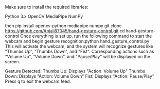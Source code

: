 Make sure to install the required libraries:

Python 3.x
OpenCV
MediaPipe
NumPy

then pip install opencv-python mediapipe numpy
git clone https://github.com/Anjali87045/hand-gesture-control.git
cd hand-gesture-control
Once everything is set up, run the following command to start the webcam and begin gesture recognition:python hand_gesture_control.py
This will activate the webcam, and the system will recognize gestures like "Thumbs Up", "Thumbs Down", and "Fist". Corresponding actions such as "Volume Up", "Volume Down", and "Pause/Play" will be displayed on the screen.

Gesture Detected:
Thumbs Up: Displays "Action: Volume Up"
Thumbs Down: Displays "Action: Volume Down"
Fist: Displays "Action: Pause/Play"
Press q to exit the webcam feed.


